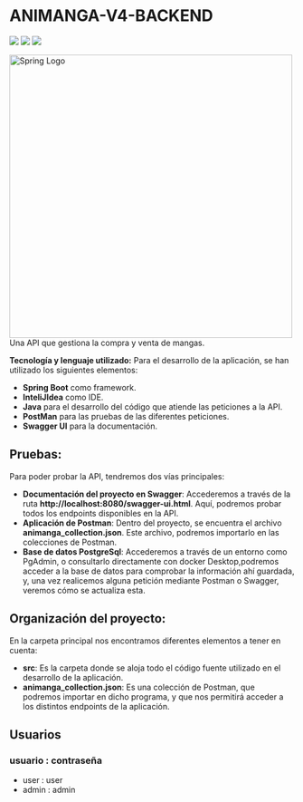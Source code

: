 # ANIMANGA-V4-BACKEND
<img src="https://img.shields.io/badge/Spring--Framework-5.7-green"/> <img src="https://img.shields.io/badge/Apache--Maven-3.8.6-blue"/> <img src="https://img.shields.io/badge/Java-17.0-brightgreen"/>

<div>
 <img src="https://niixer.com/wp-content/uploads/2020/11/spring-boot.png" width="500" alt="Spring Logo"/>

</div>
Una API que gestiona la compra y venta de mangas.

**Tecnología y lenguaje utilizado:**
Para el desarrollo de la aplicación, se han utilizado los siguientes elementos:

- **Spring Boot** como framework.
- **InteliJIdea** como IDE.
- **Java** para el desarrollo del código que atiende las peticiones a la API.
- **PostMan** para las pruebas de las diferentes peticiones.
- **Swagger UI** para la documentación.

## Pruebas:
Para poder probar la API, tendremos dos vías principales:
- **Documentación del proyecto en Swagger**: Accederemos a través de la ruta **http://localhost:8080/swagger-ui.html**. Aquí, podremos probar todos los endpoints
  disponibles en la API.
- **Aplicación de Postman**: Dentro del proyecto, se encuentra el archivo **animanga_collection.json**. Este archivo, podremos importarlo en las colecciones de Postman.
- **Base de datos PostgreSql**: Accederemos a través de un entorno como PgAdmin, o consultarlo directamente con docker Desktop,podremos acceder a la base de datos para comprobar la información ahí guardada, y, una vez 
  realicemos alguna petición mediante Postman o Swagger, veremos cómo se actualiza esta.
  


## Organización del proyecto:
En la carpeta principal nos encontramos diferentes elementos a tener en cuenta:
- **src**: Es la carpeta donde se aloja todo el código fuente utilizado en el desarrollo de la aplicación.
- **animanga_collection.json**: Es una colección de Postman, que podremos importar en dicho programa, y que nos permitirá acceder a los distintos endpoints de la aplicación.
## Usuarios  
### usuario : contraseña
 - user : user
 - admin : admin
